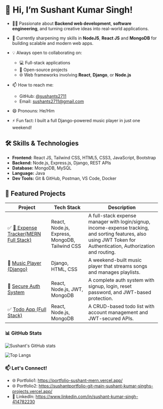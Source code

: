 # 👋 Hi, I’m Sushant Kumar Singh!

- 👨‍💻 Passionate about **Backend web development**, **software engineering**, and turning creative ideas into real-world applications.
- 🌱 Currently sharpening my skills in **NodeJS**, **React JS** and **MongoDB** for building scalable and modern web apps.
  
- 💡 Always open to collaborating on:
  - 💻 Full-stack applications
  - 🚀 Open-source projects
  - 🌐 Web frameworks involving **React**, **Django**, or **Node.js**
    
- 📫 How to reach me:  
  - GitHub: [@sushants2711](https://github.com/sushants2711)  
  - Email: [sushants2711@gmail.com](mailto:sushants2711@gmail.com)
     
- 😄 Pronouns: He/Him  
- ⚡ Fun fact: I built a full Django-powered music player in just one weekend!

## 🛠️ Skills & Technologies

- **Frontend:** React JS, Tailwind CSS, HTML5, CSS3, JavaScript, Bootstrap
- **Backend:** Node.js, Express.js, Django, REST APIs
- **Database:** MongoDB, MySQL
- **Language:** Java
- **Dev Tools:** Git & GitHub, Postman, VS Code, Docker


## 🚀 Featured Projects

| Project | Tech Stack | Description |
|--------|------------|-------------|
| ✅ [💸 Expense Tracker(MERN Full Stack)](https://github.com/sushants2711/Expense-Tracker) | React, Node.js, Express, MongoDB, Tailwind CSS| A full-stack expense manager with login/signup, income-expense tracking, and sorting features, also using JWT Token for Authentication, Authorization and routing. |
| 🎵 [Music Player (Django)](https://github.com/sushants2711) | Django, HTML, CSS | A weekend-built music player that streams songs and manages playlists. |
| 🔐 [Secure Auth System](https://github.com/sushants2711/Secure-auth-using-jwt) | React, Node.js, JWT, MongoDB | A complete auth system with signup, login, reset password, and JWT-based protection. |
| ✅ [Todo App (Full Stack)](https://github.com/sushants2711/todo-college) | React, Node.js, MongoDB | A CRUD-based todo list with account management and JWT-secured APIs. |

### 📊 GitHub Stats

![Sushant's GitHub stats](https://github-readme-stats.vercel.app/api?username=sushants2711&show_icons=true&theme=react)

![Top Langs](https://github-readme-stats.vercel.app/api/top-langs/?username=sushants2711&layout=compact&theme=react)


### 📫 Let's Connect!

- 🌐 Portfolio1: https://portfolio-sushant-mern.vercel.app/
- 🌐 Portfolio2: https://sushantportfolio-git-main-sushant-kumar-singhs-projects.vercel.app/
- 💼 LinkedIn: https://www.linkedin.com/in/sushant-kumar-singh-414782230

